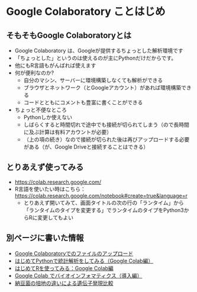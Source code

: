 # Google Colaboratory ことはじめ

## そもそもGoogle Colaboratoryとは
* Google Colaboratory は、Googleが提供するちょっとした解析環境です
* 「ちょっとした」というのは使えるのが主にPythonだけだからです。
* 他にもR言語もがんばれば使えます
* 何が便利なのか?
  * 自分のマシン、サーバーに環境構築しなくても解析ができる
  * ブラウザとネットワーク（とGoogleアカウント）があれば環境構築できる
  * コードとともにコメントも豊富に書くことができる
* ちょっと不便なところ
  * Pythonしか使えない
  * しばらくすると時間切れで途中でも接続が切られてしまう（ので長時間に及ぶ計算は有料アカウントが必要）
  * （上の項の続き）なので接続が切られた後は再びアップロードする必要がある（が、Google Driveと接続することはできる）

## とりあえず使ってみる
* https://colab.research.google.com/
* R言語を使いたい時はこちら：https://colab.research.google.com/notebook#create=true&language=r
  * とりあえず開いてみて、画面タイトルの次の行の「ランタイム」から「ランタイムのタイプを変更する」でランタイムのタイプをPython3からRに変更してもよい

## 別ページに書いた情報
* [Google Colaboratoryでのファイルのアップロード](../misc/ColabUploadFile.md)
* [はじめてPythonで統計解析をしてみる（Google Colab編）](./startPython_GColab.ipynb)
* [はじめてRを使ってみる：Google Colab編](./startR_GColab.ipynb)
* [Google Colab でバイオインフォマティクス（導入編）](../biopython/arrangeNuc.ipynb)
* [納豆菌の培地の違いによる遺伝子発現比較](../biostats/exp_natto)



